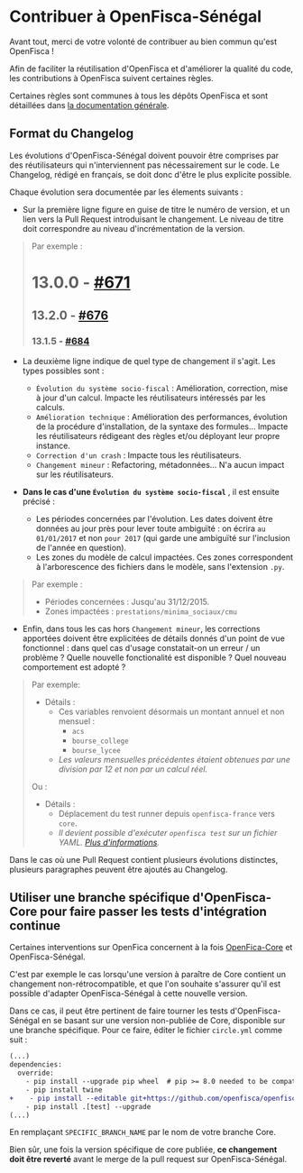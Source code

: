 # Contribuer à OpenFisca-Sénégal

Avant tout, merci de votre volonté de contribuer au bien commun qu'est OpenFisca !

Afin de faciliter la réutilisation d'OpenFisca et d'améliorer la qualité du code, les contributions à OpenFisca suivent certaines règles.

Certaines règles sont communes à tous les dépôts OpenFisca et sont détaillées dans [la documentation générale](http://openfisca.org/doc/contribute/guidelines.html).


## Format du Changelog

Les évolutions d'OpenFisca-Sénégal doivent pouvoir être comprises par des réutilisateurs qui n'interviennent pas nécessairement sur le code. Le Changelog, rédigé en français, se doit donc d'être le plus explicite possible.

Chaque évolution sera documentée par les élements suivants :

- Sur la première ligne figure en guise de titre le numéro de version, et un lien vers la Pull Request introduisant le changement. Le niveau de titre doit correspondre au niveau d'incrémentation de la version.

> Par exemple :
> # 13.0.0 - [#671](https://github.com/openfisca/openfisca-france/pull/671)
>
> ## 13.2.0 - [#676](https://github.com/openfisca/openfisca-france/pull/676)
>
> ### 13.1.5 - [#684](https://github.com/openfisca/openfisca-france/pull/684)

- La deuxième ligne indique de quel type de changement il s'agit. Les types possibles sont :
  - `Évolution du système socio-fiscal` : Amélioration, correction, mise à jour d'un calcul. Impacte les réutilisateurs intéressés par les calculs.
  - `Amélioration technique` : Amélioration des performances, évolution de la procédure d'installation, de la syntaxe des formules… Impacte les réutilisateurs rédigeant des règles et/ou déployant leur propre instance.
  - `Correction d'un crash` : Impacte tous les réutilisateurs.
  - `Changement mineur` : Refactoring, métadonnées… N'a aucun impact sur les réutilisateurs.

- **Dans le cas d'une `Évolution du système socio-fiscal`** , il est ensuite précisé :
  - Les périodes concernées par l'évolution. Les dates doivent être données au jour près pour lever toute ambiguïté : on écrira `au 01/01/2017` et non `pour 2017` (qui garde une ambiguïté sur l'inclusion de l'année en question).
  - Les zones du modèle de calcul impactées. Ces zones correspondent à l'arborescence des fichiers dans le modèle, sans l'extension `.py`.

> Par exemple :
> - Périodes concernées : Jusqu'au 31/12/2015.
> - Zones impactées : `prestations/minima_sociaux/cmu`

- Enfin, dans tous les cas hors `Changement mineur`, les corrections apportées doivent être explicitées de détails donnés d'un point de vue fonctionnel : dans quel cas d'usage constatait-on un erreur / un problème ? Quelle nouvelle fonctionalité est disponible ? Quel nouveau comportement est adopté ?

> Par exemple:
>
> * Détails :
>   - Ces variables renvoient désormais un montant annuel et non mensuel :
>     - `acs`
>     - `bourse_college`
>     - `bourse_lycee`
>   - _Les valeurs mensuelles précédentes étaient obtenues par une division par 12 et non par un calcul réel._
>
> Ou :
>
> * Détails :
>   - Déplacement du test runner depuis `openfisca-france` vers `core`.
>   - _Il devient possible d'exécuter `openfisca test` sur un fichier YAML. [Plus d'informations](https://openfisca.org/doc/openfisca-python-api/openfisca-run-test.html)._

Dans le cas où une Pull Request contient plusieurs évolutions distinctes, plusieurs paragraphes peuvent être ajoutés au Changelog.

## Utiliser une branche spécifique d'OpenFisca-Core pour faire passer les tests d'intégration continue

Certaines interventions sur OpenFica concernent à la fois [OpenFica-Core](https://github.com/openfisca/openfisca-core) et OpenFisca-Sénégal.

C'est par exemple le cas lorsqu'une version à paraître de Core contient un changement non-rétrocompatible, et que l'on souhaite s'assurer qu'il est possible d'adapter OpenFisca-Sénégal à cette nouvelle version.

Dans ce cas, il peut être pertinent de faire tourner les tests d'OpenFisca-Sénégal en se basant sur une version non-publiée de Core, disponible sur une branche spécifique. Pour ce faire, éditer le fichier `circle.yml` comme suit :

```diff
(...)
dependencies:
  override:
    - pip install --upgrade pip wheel  # pip >= 8.0 needed to be compatible with "manylinux" wheels, used by numpy >= 1.11
    - pip install twine
+    - pip install --editable git+https://github.com/openfisca/openfisca-core.git@SPECIFIC_BRANCH_NAME#egg=OpenFisca-Core
    - pip install .[test] --upgrade
(...)
```
En remplaçant `SPECIFIC_BRANCH_NAME` par le nom de votre branche Core.

Bien sûr, une fois la version spécifique de core publiée, **ce changement doit être reverté** avant le merge de la pull request sur OpenFisca-Sénégal.
